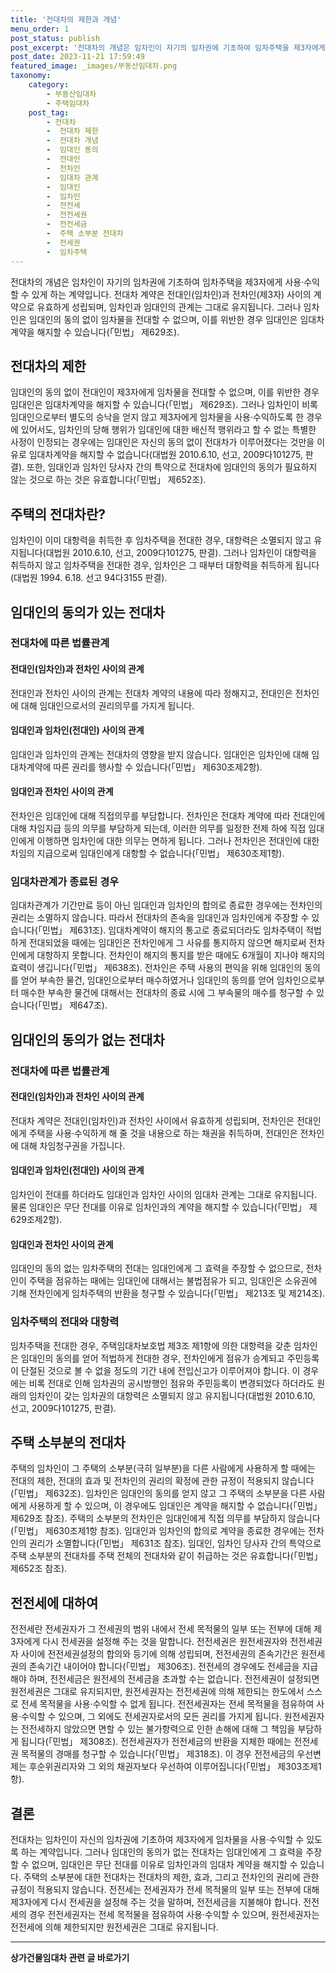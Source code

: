 ```yaml
---
title: '전대차의 제한과 개념'
menu_order: 1
post_status: publish
post_excerpt: '전대차의 개념은 임차인이 자기의 임차권에 기초하여 임차주택을 제3자에게 사용 수익할 수 있게 하는 계약입니다. 전대차 계약은 전대인 임차인 과 전차인 제3자  사이의 계약으로 유효하게 성립되며, 임차인과 임대인의 관계는 그대로 유지됩니다. 그러나 임차인은 임대인의 동의 없이 임차물을 전대할 수 없으며, 이를 위반한 경우 임대인은 임대차계약을 해지할 수 있습니다  민법  제629조 .'
post_date: 2023-11-21 17:59:49
featured_image: _images/부동산임대차.png
taxonomy:
    category:
        - 부동산임대차
        - 주택임대차
    post_tag:
        - 전대차
        -  전대차 제한
        -  전대차 개념
        -  임대인 동의
        -  전대인
        -  전차인
        -  임대차 관계
        -  임대인
        -  임차인
        -  전전세
        -  전전세권
        -  전전세금
        -  주택 소부분 전대차
        -  전세권
        -  임차주택
---
```



전대차의 개념은 임차인이 자기의 임차권에 기초하여 임차주택을 제3자에게 사용·수익할 수 있게 하는 계약입니다. 전대차 계약은 전대인(임차인)과 전차인(제3자) 사이의 계약으로 유효하게 성립되며, 임차인과 임대인의 관계는 그대로 유지됩니다. 그러나 임차인은 임대인의 동의 없이 임차물을 전대할 수 없으며, 이를 위반한 경우 임대인은 임대차계약을 해지할 수 있습니다(「민법」 제629조).

## 전대차의 제한

임대인의 동의 없이 전대인이 제3자에게 임차물을 전대할 수 없으며, 이를 위반한 경우 임대인은 임대차계약을 해지할 수 있습니다(「민법」 제629조). 그러나 임차인이 비록 임대인으로부터 별도의 승낙을 얻지 않고 제3자에게 임차물을 사용·수익하도록 한 경우에 있어서도, 임차인의 당해 행위가 임대인에 대한 배신적 행위라고 할 수 없는 특별한 사정이 인정되는 경우에는 임대인은 자신의 동의 없이 전대차가 이루어졌다는 것만을 이유로 임대차계약을 해지할 수 없습니다(대법원 2010.6.10, 선고, 2009다101275, 판결). 또한, 임대인과 임차인 당사자 간의 특약으로 전대차에 임대인의 동의가 필요하지 않는 것으로 하는 것은 유효합니다(「민법」 제652조).

## 주택의 전대차란?

임차인이 이미 대항력을 취득한 후 임차주택을 전대한 경우, 대항력은 소멸되지 않고 유지됩니다(대법원 2010.6.10, 선고, 2009다101275, 판결). 그러나 임차인이 대항력을 취득하지 않고 임차주택을 전대한 경우, 임차인은 그 때부터 대항력을 취득하게 됩니다(대법원 1994. 6.18. 선고 94다3155 판결).

## 임대인의 동의가 있는 전대차

### 전대차에 따른 법률관계

#### 전대인(임차인)과 전차인 사이의 관계

전대인과 전차인 사이의 관계는 전대차 계약의 내용에 따라 정해지고, 전대인은 전차인에 대해 임대인으로서의 권리의무를 가지게 됩니다.

#### 임대인과 임차인(전대인) 사이의 관계

임대인과 임차인의 관계는 전대차의 영향을 받지 않습니다. 임대인은 임차인에 대해 임대차계약에 따른 권리를 행사할 수 있습니다(「민법」 제630조제2항).

#### 임대인과 전차인 사이의 관계

전차인은 임대인에 대해 직접의무를 부담합니다. 전차인은 전대차 계약에 따라 전대인에 대해 차임지급 등의 의무를 부담하게 되는데, 이러한 의무를 일정한 전제 하에 직접 임대인에게 이행하면 임차인에 대한 의무는 면하게 됩니다. 그러나 전차인은 전대인에 대한 차임의 지급으로써 임대인에게 대항할 수 없습니다(「민법」 제630조제1항).

### 임대차관계가 종료된 경우

임대차관계가 기간만료 등이 아닌 임대인과 임차인의 합의로 종료한 경우에는 전차인의 권리는 소멸하지 않습니다. 따라서 전대차의 존속을 임대인과 임차인에게 주장할 수 있습니다(「민법」 제631조). 임대차계약이 해지의 통고로 종료되더라도 임차주택이 적법하게 전대되었을 때에는 임대인은 전차인에게 그 사유를 통지하지 않으면 해지로써 전차인에게 대항하지 못합니다. 전차인이 해지의 통지를 받은 때에도 6개월이 지나야 해지의 효력이 생깁니다(「민법」 제638조). 전차인은 주택 사용의 편익을 위해 임대인의 동의를 얻어 부속한 물건, 임대인으로부터 매수하였거나 임대인의 동의를 얻어 임차인으로부터 매수한 부속한 물건에 대해서는 전대차의 종료 시에 그 부속물의 매수를 청구할 수 있습니다(「민법」 제647조).

## 임대인의 동의가 없는 전대차

### 전대차에 따른 법률관계

#### 전대인(임차인)과 전차인 사이의 관계

전대차 계약은 전대인(임차인)과 전차인 사이에서 유효하게 성립되며, 전차인은 전대인에게 주택을 사용·수익하게 해 줄 것을 내용으로 하는 채권을 취득하며, 전대인은 전차인에 대해 차임청구권을 가집니다.

#### 임대인과 임차인(전대인) 사이의 관계

임차인이 전대를 하더라도 임대인과 임차인 사이의 임대차 관계는 그대로 유지됩니다. 물론 임대인은 무단 전대를 이유로 임차인과의 계약을 해지할 수 있습니다(「민법」 제629조제2항).

#### 임대인과 전차인 사이의 관계

임대인의 동의 없는 임차주택의 전대는 임대인에게 그 효력을 주장할 수 없으므로, 전차인이 주택을 점유하는 때에는 임대인에 대해서는 불법점유가 되고, 임대인은 소유권에 기해 전차인에게 임차주택의 반환을 청구할 수 있습니다(「민법」 제213조 및 제214조).

### 임차주택의 전대와 대항력

임차주택을 전대한 경우, 주택임대차보호법 제3조 제1항에 의한 대항력을 갖춘 임차인은 임대인의 동의를 얻어 적법하게 전대한 경우, 전차인에게 점유가 승계되고 주민등록이 단절된 것으로 볼 수 없을 정도의 기간 내에 전입신고가 이루어져야 합니다. 이 경우에는 비록 전대로 인해 임차권의 공시방행인 점유와 주민등록이 변경되었다 하더라도 원래의 임차인이 갖는 임차권의 대항력은 소멸되지 않고 유지됩니다(대법원 2010.6.10, 선고, 2009다101275, 판결).

## 주택 소부분의 전대차

주택의 임차인이 그 주택의 소부분(극히 일부분)을 다른 사람에게 사용하게 할 때에는 전대의 제한, 전대의 효과 및 전차인의 권리의 확정에 관한 규정이 적용되지 않습니다(「민법」 제632조). 임차인은 임대인의 동의를 얻지 않고 그 주택의 소부분을 다른 사람에게 사용하게 할 수 있으며, 이 경우에도 임대인은 계약을 해지할 수 없습니다(「민법」 제629조 참조). 주택의 소부분의 전차인은 임대인에게 직접 의무를 부담하지 않습니다(「민법」 제630조제1항 참조). 임대인과 임차인의 합의로 계약을 종료한 경우에는 전차인의 권리가 소멸합니다(「민법」 제631조 참조). 임대인, 임차인 당사자 간의 특약으로 주택 소부분의 전대차를 주택 전체의 전대차와 같이 취급하는 것은 유효합니다(「민법」 제652조 참조).

## 전전세에 대하여

전전세란 전세권자가 그 전세권의 범위 내에서 전세 목적물의 일부 또는 전부에 대해 제3자에게 다시 전세권을 설정해 주는 것을 말합니다. 전전세권은 원전세권자와 전전세권자 사이에 전전세권설정의 합의와 등기에 의해 성립되며, 전전세권의 존속기간은 원전세권의 존속기간 내이어야 합니다(「민법」 제306조). 전전세의 경우에도 전세금을 지급해야 하며, 전전세금은 원전세의 전세금을 초과할 수는 없습니다. 전전세권이 설정되면 원전세권은 그대로 유지되지만, 원전세권자는 전전세권에 의해 제한되는 한도에서 스스로 전세 목적물을 사용·수익할 수 없게 됩니다. 전전세권자는 전세 목적물을 점유하여 사용·수익할 수 있으며, 그 외에도 전세권자로서의 모든 권리를 가지게 됩니다. 원전세권자는 전전세하지 않았으면 면할 수 있는 불가항력으로 인한 손해에 대해 그 책임을 부담하게 됩니다(「민법」 제308조). 전전세권자가 전전세금의 반환을 지체한 때에는 전전세권 목적물의 경매를 청구할 수 있습니다(「민법」 제318조). 이 경우 전전세금의 우선변제는 후순위권리자와 그 외의 채권자보다 우선하여 이루어집니다(「민법」 제303조제1항).

## 결론

전대차는 임차인이 자신의 임차권에 기초하여 제3자에게 임차물을 사용·수익할 수 있도록 하는 계약입니다. 그러나 임대인의 동의가 없는 전대차는 임대인에게 그 효력을 주장할 수 없으며, 임대인은 무단 전대를 이유로 임차인과의 임대차 계약을 해지할 수 있습니다. 주택의 소부분에 대한 전대차는 전대차의 제한, 효과, 그리고 전차인의 권리에 관한 규정이 적용되지 않습니다. 전전세는 전세권자가 전세 목적물의 일부 또는 전부에 대해 제3자에게 다시 전세권을 설정해 주는 것을 말하며, 전전세금을 지불해야 합니다. 전전세의 경우 전전세권자는 전세 목적물을 점유하여 사용·수익할 수 있으며, 원전세권자는 전전세에 의해 제한되지만 원전세권은 그대로 유지됩니다.
<!-- wp:separator -->
<hr class="wp-block-separator has-alpha-channel-opacity"/>
<!-- /wp:separator -->

<!-- wp:group {"backgroundColor":"base","layout":{"type":"constrained"}} -->
<div class="wp-block-group has-base-background-color has-background"><!-- wp:paragraph {"align":"center","fontSize":"medium"} -->
<p class="has-text-align-center has-large-font-size"><strong>상가건물임대차 관련 글 바로가기</strong></p>
<!-- /wp:paragraph -->


<!-- wp:latest-posts
{"categories":[{"id":22580,"count":19,"description":"","link":"https://uknowlaw.com/category/%ec%83%81%ea%b0%80%ea%b1%b4%eb%ac%bc%ec%9e%84%eb%8c%80%ec%b0%a8/","name":"상가건물임대차","slug":"상가건물임대차","taxonomy":"category","parent":0,"meta":[],"_links":{"self":[{"href":"https://uknowlaw.com/wp-json/wp/v2/categories/22580"}],"collection":[{"href":"https://uknowlaw.com/wp-json/wp/v2/categories"}],"about":[{"href":"https://uknowlaw.com/wp-json/wp/v2/taxonomies/category"}],"wp:post_type":[{"href":"https://uknowlaw.com/wp-json/wp/v2/posts?categories=22580"}],"curies":[{"name":"wp","href":"https://api.w.org/{rel}","templated":true}]}}],"postsToShow":100,"excerptLength":28,"postLayout":"grid","columns":2,"featuredImageAlign":"left","featuredImageSizeSlug":"large","fontSize":"small"} /--></div>
<!-- /wp:group -->